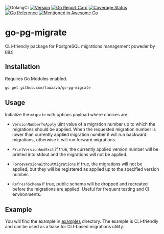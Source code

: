 ![GolangCI](https://github.com/lawzava/go-pg-migrate/workflows/golangci/badge.svg?branch=main)
[![Version](https://img.shields.io/badge/version-v2.0.0-green.svg)](https://github.com/lawzava/go-pg-migrate/releases)
[![Go Report Card](https://goreportcard.com/badge/github.com/lawzava/go-pg-migrate)](https://goreportcard.com/report/github.com/lawzava/go-pg-migrate)
[![Coverage Status](https://coveralls.io/repos/github/lawzava/go-pg-migrate/badge.svg?branch=main)](https://coveralls.io/github/lawzava/go-pg-migrate?branch=main)
[![Go Reference](https://pkg.go.dev/badge/github.com/lawzava/go-pg-migrate.svg)](https://pkg.go.dev/github.com/lawzava/go-pg-migrate)
[![Mentioned in Awesome Go](https://awesome.re/mentioned-badge.svg)](https://awesome-go.com)


# go-pg-migrate

CLI-friendly package for PostgreSQL migrations management poweder by [pgx](https://github.com/jackc/pgx)

## Installation

Requires Go Modules enabled.

```
go get github.com/lawzava/go-pg-migrate
```

## Usage

Initialize the `migrate` with options payload where choices are:

- `VersionNumberToApply` uint value of a migration number up to which the migrations should be applied. 
When the requested migration number is lower than currently applied migration number it will run backward migrations, otherwise it will run forward migrations.
  
- `PrintVersionAndExit` if true, the currently applied version number will be printed into stdout and the migrations will not be applied.

- `ForceVersionWithoutMigrations` if true, the migrations will not be applied, but they will be registered as applied up to the specified version number.

- `RefreshSchema` if true, public schema will be dropped and recreated before the migrations are applied. Useful for frequent testing and CI environments.

## Example

You will find the example in [examples](examples) directory. The example is CLI-friendly and can be used as a base for CLI-based migrations utility.


